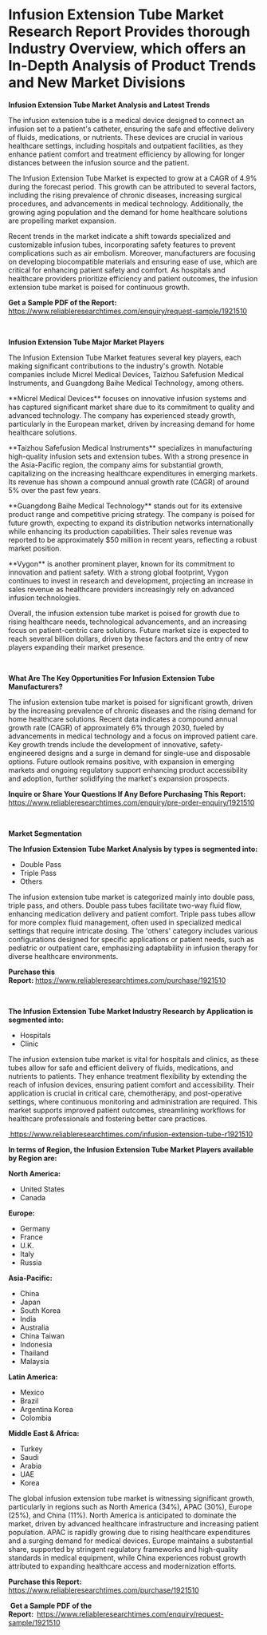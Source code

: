 <p><h1>Infusion Extension Tube Market Research Report Provides thorough Industry Overview, which offers an In-Depth Analysis of Product Trends and New Market Divisions</h1></p><p><strong>Infusion Extension Tube Market Analysis and Latest Trends</strong></p>
<p><p>The infusion extension tube is a medical device designed to connect an infusion set to a patient's catheter, ensuring the safe and effective delivery of fluids, medications, or nutrients. These devices are crucial in various healthcare settings, including hospitals and outpatient facilities, as they enhance patient comfort and treatment efficiency by allowing for longer distances between the infusion source and the patient.</p><p>The Infusion Extension Tube Market is expected to grow at a CAGR of 4.9% during the forecast period. This growth can be attributed to several factors, including the rising prevalence of chronic diseases, increasing surgical procedures, and advancements in medical technology. Additionally, the growing aging population and the demand for home healthcare solutions are propelling market expansion. </p><p>Recent trends in the market indicate a shift towards specialized and customizable infusion tubes, incorporating safety features to prevent complications such as air embolism. Moreover, manufacturers are focusing on developing biocompatible materials and ensuring ease of use, which are critical for enhancing patient safety and comfort. As hospitals and healthcare providers prioritize efficiency and patient outcomes, the infusion extension tube market is poised for continuous growth.</p></p>
<p><strong>Get a Sample PDF of the Report:&nbsp;</strong> <a href="https://www.reliableresearchtimes.com/enquiry/request-sample/1921510?utm_campaign=3545&utm_medium=2&utm_source=Github&utm_content=ia&utm_term=16042025&utm_id=infusion-extension-tube">https://www.reliableresearchtimes.com/enquiry/request-sample/1921510</a></p>
<p>&nbsp;</p>
<p><strong>Infusion Extension Tube Major Market Players</strong></p>
<p><p>The Infusion Extension Tube Market features several key players, each making significant contributions to the industry's growth. Notable companies include Micrel Medical Devices, Taizhou Safefusion Medical Instruments, and Guangdong Baihe Medical Technology, among others.</p><p>**Micrel Medical Devices** focuses on innovative infusion systems and has captured significant market share due to its commitment to quality and advanced technology. The company has experienced steady growth, particularly in the European market, driven by increasing demand for home healthcare solutions.</p><p>**Taizhou Safefusion Medical Instruments** specializes in manufacturing high-quality infusion sets and extension tubes. With a strong presence in the Asia-Pacific region, the company aims for substantial growth, capitalizing on the increasing healthcare expenditures in emerging markets. Its revenue has shown a compound annual growth rate (CAGR) of around 5% over the past few years.</p><p>**Guangdong Baihe Medical Technology** stands out for its extensive product range and competitive pricing strategy. The company is poised for future growth, expecting to expand its distribution networks internationally while enhancing its production capabilities. Their sales revenue was reported to be approximately $50 million in recent years, reflecting a robust market position.</p><p>**Vygon** is another prominent player, known for its commitment to innovation and patient safety. With a strong global footprint, Vygon continues to invest in research and development, projecting an increase in sales revenue as healthcare providers increasingly rely on advanced infusion technologies.</p><p>Overall, the infusion extension tube market is poised for growth due to rising healthcare needs, technological advancements, and an increasing focus on patient-centric care solutions. Future market size is expected to reach several billion dollars, driven by these factors and the entry of new players expanding their market presence.</p></p>
<p>&nbsp;</p>
<p><strong>What Are The Key Opportunities For Infusion Extension Tube Manufacturers?</strong></p>
<p><p>The infusion extension tube market is poised for significant growth, driven by the increasing prevalence of chronic diseases and the rising demand for home healthcare solutions. Recent data indicates a compound annual growth rate (CAGR) of approximately 6% through 2030, fueled by advancements in medical technology and a focus on improved patient care. Key growth trends include the development of innovative, safety-engineered designs and a surge in demand for single-use and disposable options. Future outlook remains positive, with expansion in emerging markets and ongoing regulatory support enhancing product accessibility and adoption, further solidifying the market's expansion prospects.</p></p>
<p><strong>Inquire or Share Your Questions If Any Before Purchasing This Report:</strong> <a href="https://www.reliableresearchtimes.com/enquiry/pre-order-enquiry/1921510?utm_campaign=3545&utm_medium=2&utm_source=Github&utm_content=ia&utm_term=16042025&utm_id=infusion-extension-tube">https://www.reliableresearchtimes.com/enquiry/pre-order-enquiry/1921510</a></p>
<p>&nbsp;</p>
<p><strong>Market Segmentation</strong></p>
<p><strong>The Infusion Extension Tube Market Analysis by types is segmented into:</strong></p>
<p><ul><li>Double Pass</li><li>Triple Pass</li><li>Others</li></ul></p>
<p><p>The infusion extension tube market is categorized mainly into double pass, triple pass, and others. Double pass tubes facilitate two-way fluid flow, enhancing medication delivery and patient comfort. Triple pass tubes allow for more complex fluid management, often used in specialized medical settings that require intricate dosing. The 'others' category includes various configurations designed for specific applications or patient needs, such as pediatric or outpatient care, emphasizing adaptability in infusion therapy for diverse healthcare environments.</p></p>
<p><strong>Purchase this Report:&nbsp;</strong><a href="https://www.reliableresearchtimes.com/purchase/1921510?utm_campaign=3545&utm_medium=2&utm_source=Github&utm_content=ia&utm_term=16042025&utm_id=infusion-extension-tube">https://www.reliableresearchtimes.com/purchase/1921510</a></p>
<p>&nbsp;</p>
<p><strong>The Infusion Extension Tube Market Industry Research by Application is segmented into:</strong></p>
<p><ul><li>Hospitals</li><li>Clinic</li></ul></p>
<p><p>The infusion extension tube market is vital for hospitals and clinics, as these tubes allow for safe and efficient delivery of fluids, medications, and nutrients to patients. They enhance treatment flexibility by extending the reach of infusion devices, ensuring patient comfort and accessibility. Their application is crucial in critical care, chemotherapy, and post-operative settings, where continuous monitoring and administration are required. This market supports improved patient outcomes, streamlining workflows for healthcare professionals and fostering better care practices.</p></p>
<p><a href="https://www.reliableresearchtimes.com/infusion-extension-tube-r1921510?utm_campaign=3545&utm_medium=2&utm_source=Github&utm_content=ia&utm_term=16042025&utm_id=infusion-extension-tube">&nbsp;https://www.reliableresearchtimes.com/infusion-extension-tube-r1921510</a></p>
<p><strong>In terms of Region, the Infusion Extension Tube Market Players available by Region are:</strong></p>
<p>
    <p> <strong> North America: </strong>
        <ul>
            <li>United States</li>
            <li>Canada</li>
        </ul>
        </p> 
    <p> <strong> Europe: </strong>
        <ul>
            <li>Germany</li>
            <li>France</li>
            <li>U.K.</li>
            <li>Italy</li>
            <li>Russia</li>
        </ul>
        </p> 
    <p> <strong> Asia-Pacific: </strong>
        <ul>
            <li>China</li>
            <li>Japan</li>
            <li>South Korea</li>
            <li>India</li>
            <li>Australia</li>
            <li>China Taiwan</li>
            <li>Indonesia</li>
            <li>Thailand</li>
            <li>Malaysia</li>
        </ul>
        </p> 
    <p> <strong> Latin America: </strong>
        <ul>
            <li>Mexico</li>
            <li>Brazil</li>
            <li>Argentina Korea</li>
            <li>Colombia</li>
        </ul>
        </p> 
    <p> <strong> Middle East & Africa: </strong>
        <ul>
            <li>Turkey</li>
            <li>Saudi</li>
            <li>Arabia</li>
            <li>UAE</li>
            <li>Korea</li>
        </ul>
    </p>
    </p>
<p><p>The global infusion extension tube market is witnessing significant growth, particularly in regions such as North America (34%), APAC (30%), Europe (25%), and China (11%). North America is anticipated to dominate the market, driven by advanced healthcare infrastructure and increasing patient population. APAC is rapidly growing due to rising healthcare expenditures and a surging demand for medical devices. Europe maintains a substantial share, supported by stringent regulatory frameworks and high-quality standards in medical equipment, while China experiences robust growth attributed to expanding healthcare access and modernization efforts.</p></p>
<p><strong>Purchase this Report: </strong><a href="https://www.reliableresearchtimes.com/purchase/1921510?utm_campaign=3545&utm_medium=2&utm_source=Github&utm_content=ia&utm_term=16042025&utm_id=infusion-extension-tube">https://www.reliableresearchtimes.com/purchase/1921510</a></p>
<p>&nbsp;<strong>Get a Sample PDF of the Report:&nbsp;&nbsp;</strong><a href="https://www.reliableresearchtimes.com/enquiry/request-sample/1921510?utm_campaign=3545&utm_medium=2&utm_source=Github&utm_content=ia&utm_term=16042025&utm_id=infusion-extension-tube">https://www.reliableresearchtimes.com/enquiry/request-sample/1921510</a></p>
<p><strong></strong></p>
<p><p></p><p></p><p></p></p>